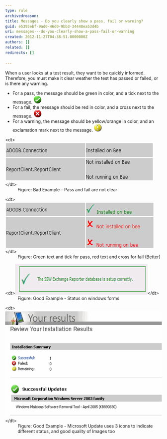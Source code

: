 ```yaml
---
type: rule
archivedreason: 
title: Messages - Do you clearly show a pass, fail or warning?
guid: e5395ebf-9ad0-46d0-9bb3-34448ea53d4b
uri: messages---do-you-clearly-show-a-pass-fail-or-warning
created: 2012-11-27T04:38:51.0000000Z
authors: []
related: []
redirects: []

---
```


When a user looks at a test result, they want to be quickly informed. Therefore, you must make it clear weather the test has passed or failed, or is there any warning.

<!--endintro-->

* For a pass, the message should be green in color, and a tick next to the message. 
![](../../assets/Success-lg.gif)
* For a fail, the message should be red in color, and a cross next to the message. 
![](../../assets/Fail-lg.gif)
* For a warning, the message should be yellow/orange in color, and an exclamation mark next to the message. 
![](../../assets/Warning-lg.gif)

<dl class="badImage">&lt;dt&gt;<img alt="Pass and fail are not clear" src="../../assets/RulesT1.gif" width="476" height="123">&lt;/dt&gt;
<dd>Figure: Bad Example - Pass and fail are not clear</dd></dl><dl class="image">&lt;dt&gt;<img alt="Green text and tick for pass, red text and cross for fail (Better)" src="../../assets/RulesT2.gif" width="477" height="147">&lt;/dt&gt;
<dd>Figure: Green text and tick for pass, red text and cross for fail (Better)</dd></dl><dl class="goodImage">&lt;dt&gt;<img alt="Status on windows forms" src="../../assets/RulesT4.gif" width="426" height="99">&lt;/dt&gt;
<dd>Figure: Good Example - Status on windows forms</dd></dl><dl class="goodImage">&lt;dt&gt;<img alt="Microsoft Update uses 3 icons to indicate different status, and good quality of Images too" src="../../assets/MicrosoftUpdate.gif" width="526" height="341">&lt;/dt&gt;
<dd>Figure: Good Example - Microsoft Update uses 3 icons to indicate different status, and good quality of Images too</dd></dl>
